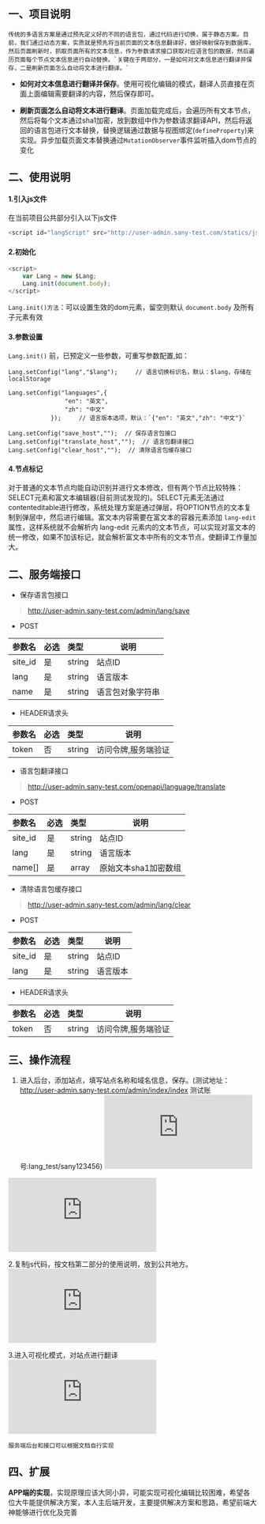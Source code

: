 ## 一、项目说明
	
    传统的多语言方案是通过预先定义好的不同的语言包，通过代码进行切换，属于静态方案。目前，我们通过动态方案，实质就是预先将当前页面的文本信息翻译好，做好映射保存到数据库，然后页面刷新时，抓取页面所有的文本信息，作为参数请求接口获取对应语言包的数据，然后遍历页面每个节点文本信息进行自动替换。`关键在于两部分，一是如何对文本信息进行翻译并保存，二是刷新页面怎么自动将文本进行翻译。`
	
- **如何对文本信息进行翻译并保存**。使用可视化编辑的模式，翻译人员直接在页面上面编辑需要翻译的内容，然后保存即可。

- **刷新页面怎么自动将文本进行翻译**。页面加载完成后，会遍历所有文本节点，然后将每个文本通过sha1加密，放到数组中作为参数请求翻译API，然后将返回的语言包进行文本替换，替换逻辑通过数据与视图绑定(`defineProperty`)来实现。异步加载页面文本替换通过`MutationObserver`事件监听插入dom节点的变化


## 二、使用说明


#### 1.引入js文件
在当前项目公共部分引入以下js文件
```javascript
<script id="langScript" src="http://user-admin.sany-test.com/statics/js/language.js?siteid=你的站点ID"></script>
```

#### 2.初始化
```javascript
<script>
    var Lang = new $Lang;
    Lang.init(document.body);
</script>
```
`Lang.init()方法`：可以设置生效的dom元素，留空则默认 `document.body` 及所有子元素有效

#### 3.参数设置
`Lang.init()` 前，已预定义一些参数，可重写参数配置,如：
```
Lang.setConfig("lang","$lang");     // 语言切换标识名，默认：$lang，存储在localStorage

Lang.setConfig("languages",{
                "en": "英文",
                "zh": "中文"
            });     // 语言版本选项，默认：`{"en": "英文","zh": "中文"}`

Lang.setConfig("save_host","");  // 保存语言包接口
Lang.setConfig("translate_host","");  // 语言包翻译接口
Lang.setConfig("clear_host","");  // 清除语言包缓存接口
```

#### 4.节点标记
对于普通的文本节点均能自动识别并进行文本修改，但有两个节点比较特殊：SELECT元素和富文本编辑器(目前测试发现的)。SELECT元素无法通过contenteditable进行修改，系统处理方案是通过弹层，将OPTION节点的文本复制到弹层中，然后进行编辑。富文本内容需要在富文本的容器元素添加 `lang-edit` 属性，这样系统就不会解析内 lang-edit 元素内的文本节点，可以实现对富文本的统一修改，如果不加该标记，就会解析富文本中所有的文本节点，使翻译工作量加大。

## 二、服务端接口

- 保存语言包接口


> http://user-admin.sany-test.com/admin/lang/save

- POST

|参数名|必选|类型|说明|
|:----    |:---|:----- |-----   |
|site_id |是  |string |站点ID   |
|lang |是  |string | 语言版本    |
|name |是  |string | 语言包对象字符串    |

- HEADER请求头

|参数名|必选|类型|说明|
|:----    |:---|:----- |-----   |
|token |否  |string |访问令牌,服务端验证   |


- 语言包翻译接口

> http://user-admin.sany-test.com/openapi/language/translate

- POST

|参数名|必选|类型|说明|
|:----    |:---|:----- |-----   |
|site_id |是  |string |站点ID   |
|lang |是  |string | 语言版本    |
|name[] |是  |array | 原始文本sha1加密数组    |

- 清除语言包缓存接口

> http://user-admin.sany-test.com/admin/lang/clear

- POST

|参数名|必选|类型|说明|
|:----    |:---|:----- |-----   |
|site_id |是  |string |站点ID   |
|lang |是  |string | 语言版本    |

- HEADER请求头

|参数名|必选|类型|说明|
|:----    |:---|:----- |-----   |
|token |否  |string |访问令牌,服务端验证   |

## 三、操作流程

1. 进入后台，添加站点，填写站点名称和域名信息，保存。(测试地址：http://user-admin.sany-test.com/admin/index/index  测试账号:lang_test/sany123456)
![](http://showdoc.sany-test.com/server/index.php?s=/api/attachment/visitFile/sign/fa3cee02f1b78fcb472d28c59cfe655b)

![](http://showdoc.sany-test.com/server/index.php?s=/api/attachment/visitFile/sign/db67ab9a2f0130dfb8afc997f5242162)

2.复制js代码，按文档第二部分的使用说明，放到公共地方。
![](http://showdoc.sany-test.com/server/index.php?s=/api/attachment/visitFile/sign/5fdf18785819730b8be87e2eecaec770)

3.进入可视化模式，对站点进行翻译
![](http://showdoc.sany-test.com/server/index.php?s=/api/attachment/visitFile/sign/4d0b0b705cdeb0a63fae18b1f2ad381e)

`服务端后台和接口可以根据文档自行实现`

## 四、扩展

**APP端的实现**，实现原理应该大同小异，可能实现可视化编辑比较困难，希望各位大牛能提供解决方案，本人主后端开发，主要提供解决方案和思路，希望前端大神能够进行优化及完善
